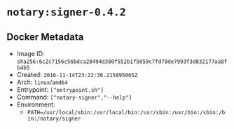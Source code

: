 # `notary:signer-0.4.2`

## Docker Metadata

- Image ID: `sha256:6c2c7156c56bdca28494d380f552b1f5059c7fd79de7993f3d832177aa8fb4b5`
- Created: `2016-11-14T23:22:36.215895065Z`
- Arch: `linux`/`amd64`
- Entrypoint: `["entrypoint.sh"]`
- Command: `["notary-signer","--help"]`
- Environment:
  - `PATH=/usr/local/sbin:/usr/local/bin:/usr/sbin:/usr/bin:/sbin:/bin:/notary/signer`
